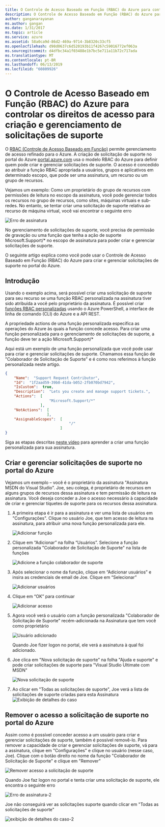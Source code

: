 ```yaml
---
title: O Controle de Acesso Baseado em Função (RBAC) do Azure para controlar os direitos de acesso para criação e gerenciamento de solicitações de suporte | Microsoft Docs
description: O Controle de Acesso Baseado em Função (RBAC) do Azure para controlar os direitos de acesso para criação e gerenciamento de solicitações de suporte
author: ganganarayanan
ms.author: gangan
ms.date: 1/31/2017
ms.topic: article
ms.service: azure
ms.assetid: 58a0ca9d-86d2-469a-9714-3b8320c33cf5
ms.openlocfilehash: d98d0637c6d520193b11f4267c59016772ef063a
ms.sourcegitcommit: d4dfbc34a1f03488e1b7bc5e711a11b72c717ada
ms.translationtype: MT
ms.contentlocale: pt-BR
ms.lasthandoff: 06/13/2019
ms.locfileid: "60809926"
---
```

# <a name="azure-role-based-access-control-rbac-to-control-access-rights-to-create-and-manage-support-requests"></a>O Controle de Acesso Baseado em Função (RBAC) do Azure para controlar os direitos de acesso para criação e gerenciamento de solicitações de suporte

O [RBAC (Controle de Acesso Baseado em Função)](https://docs.microsoft.com/azure/role-based-access-control/overview) permite gerenciamento de acesso refinado para o Azure.
A criação de solicitação de suporte no portal do Azure [portal.azure.com](https://portal.azure.com) usa o modelo RBAC do Azure para definir quem pode criar e gerenciar solicitações de suporte.
O acesso é concedido ao atribuir a função RBAC apropriada a usuários, grupos e aplicativos em determinado escopo, que pode ser uma assinatura, um recurso ou um grupo de recursos.

Vejamos um exemplo: Como um proprietário do grupo de recursos com permissões de leitura no escopo da assinatura, você pode gerenciar todos os recursos no grupo de recursos, como sites, máquinas virtuais e sub-redes.
No entanto, se tentar criar uma solicitação de suporte relativa ao recurso de máquina virtual, você vai encontrar o seguinte erro

![Erro de assinatura](./media/create-manage-support-requests-using-access-control/subscription-error.png)

No gerenciamento de solicitações de suporte, você precisa de permissão de gravação ou uma função que tenha a ação de suporte Microsoft.Support/* no escopo de assinatura para poder criar e gerenciar solicitações de suporte.

O seguinte artigo explica como você pode usar o Controle de Acesso Baseado em Função (RBAC) do Azure para criar e gerenciar solicitações de suporte no portal do Azure.

## <a name="getting-started"></a>Introdução

Usando o exemplo acima, será possível criar uma solicitação de suporte para seu recurso se uma função RBAC personalizada na assinatura tiver sido atribuída a você pelo proprietário da assinatura.
É possível criar [funções RBAC personalizadas](https://azure.microsoft.com/documentation/articles/role-based-access-control-custom-roles/) usando o Azure PowerShell, a interface de linha de comando (CLI) do Azure e a API REST.

A propriedade actions de uma função personalizada especifica as operações do Azure às quais a função concede acesso.
Para criar uma função personalizada para o gerenciamento de solicitações de suporte, a função deve ter a ação Microsoft.Support/*

Aqui está um exemplo de uma função personalizada que você pode usar para criar e gerenciar solicitações de suporte.
Chamamos essa função de "Colaborador de Solicitação de Suporte" e é como nos referimos à função personalizada neste artigo.

``` Json
{
    "Name":  "Support Request Contributor",
    "Id":  "1f2aad59-39b0-41da-b052-2fb070bd7942",
    "IsCustom":  true,
    "Description":  "Lets you create and manage support tickets.",
    "Actions":  [
                    "Microsoft.Support/*"
                ],
    "NotActions":  [
                   ],
    "AssignableScopes":  [
                             "/"
                         ]
}
```

Siga as etapas descritas [neste vídeo](https://www.youtube.com/watch?v=-PaBaDmfwKI) para aprender a criar uma função personalizada para sua assinatura.

## <a name="create-and-manage-support-requests-in-the-azure-portal"></a>Criar e gerenciar solicitações de suporte no portal do Azure

Vejamos um exemplo – você é o proprietário da assinatura "Assinatura MSDN do Visual Studio".
Joe, seu colega, é proprietário de recursos em alguns grupos de recursos dessa assinatura e tem permissão de leitura na assinatura.
Você deseja conceder a Joe o acesso necessário à capacidade de criar e gerenciar tíquetes de suporte para os recursos dessa assinatura.

1. A primeira etapa é ir para a assinatura e ver uma lista de usuários em "Configurações". Clique no usuário Joe, que tem acesso de leitura na assinatura, para atribuir uma nova função personalizada para ele.

    ![Adicionar função](./media/create-manage-support-requests-using-access-control/add-role.png)

2. Clique em “Adicionar” na folha “Usuários”. Selecione a função personalizada "Colaborador de Solicitação de Suporte" na lista de funções

    ![Adicione a função colaborador de suporte](./media/create-manage-support-requests-using-access-control/add-support-contributor-role.png)

3. Após selecionar o nome da função, clique em “Adicionar usuários” e insira as credenciais de email de Joe. Clique em “Selecionar”

    ![Adicionar usuários](./media/create-manage-support-requests-using-access-control/add-users.png)

4. Clique em “OK” para continuar

    ![Adicionar acesso](./media/create-manage-support-requests-using-access-control/add-access.png)

5. Agora você verá o usuário com a função personalizada "Colaborador de Solicitação de Suporte" recém-adicionada na Assinatura que tem você como proprietário

    ![Usuário adicionado](./media/create-manage-support-requests-using-access-control/user-added.png)

    Quando Joe fizer logon no portal, ele verá a assinatura à qual foi adicionado.

7. Joe clica em "Nova solicitação de suporte" na folha "Ajuda e suporte" e pode criar solicitações de suporte para "Visual Studio Ultimate com MSDN"

    ![Nova solicitação de suporte](./media/create-manage-support-requests-using-access-control/new-support-request.png)

8. Ao clicar em "Todas as solicitações de suporte", Joe verá a lista de solicitações de suporte criadas para esta Assinatura ![Exibição de detalhes do caso](./media/create-manage-support-requests-using-access-control/case-details-view.png)

## <a name="remove-support-request-access-in-the-azure-portal"></a>Remover o acesso a solicitação de suporte no portal do Azure

Assim como é possível conceder acesso a um usuário para criar e gerenciar solicitações de suporte, também é possível removê-lo.
Para remover a capacidade de criar e gerenciar solicitações de suporte, vá para a assinatura, clique em "Configurações" e clique no usuário (nesse caso, Joe).
Clique com o botão direito no nome da função "Colaborador de Solicitação de Suporte" e clique em "Remover"

![Remover acesso a solicitação de suporte](./media/create-manage-support-requests-using-access-control/remove-support-request-access.png)

Quando Joe faz logon no portal e tenta criar uma solicitação de suporte, ele encontra o seguinte erro

![Erro de assinatura-2](./media/create-manage-support-requests-using-access-control/subscription-error-2.png)

Joe não conseguirá ver as solicitações suporte quando clicar em "Todas as solicitações de suporte"

![exibição de detalhes do caso-2](./media/create-manage-support-requests-using-access-control/case-details-view-2.png)
